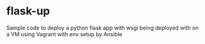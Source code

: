 # flask-up

Sample code to deploy a python flask app with wsgi being deployed with on a VM using Vagrant with env setup by Ansible